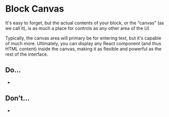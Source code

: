 # Block Canvas

It's easy to forget, but the actual contents of your block, or the “canvas” (as we call it), is as much a place for controls as any other area of the UI.

Typically, the canvas area will primary be for entering text, but it's capable of much more. Ultimately, you can display any React component (and thus HTML content) inside the canvas, making it as flexible and powerful as the rest of the interface.

## Do…

+

## Don't…

+
